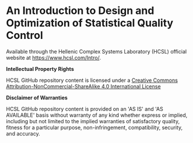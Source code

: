 # An Introduction to Design and Optimization of Statistical Quality Control
 
Available through the Hellenic Complex Systems Laboratory (HCSL) official website at https://www.hcsl.com/Intro/.

**Intellectual Property Rights**

HCSL GitHub repository content is licensed under a [Creative Commons Attribution-NonCommercial-ShareAlike 4.0 International License](https://creativecommons.org/licenses/by-nc-sa/4.0/)

**Disclaimer of Warranties**

HCSL GitHub repository content is provided on an 'AS IS' and 'AS AVAILABLE' basis without warranty of any kind whether express or implied, including but not limited to the implied warranties of satisfactory quality, fitness for a particular purpose, non-infringement, compatibility, security, and accuracy.